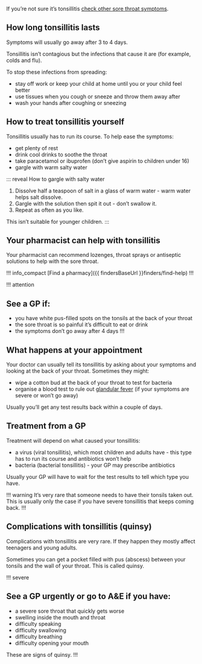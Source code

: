 If you’re not sure it’s tonsillitis [check other sore throat symptoms](/conditions/sore-throat).

## How long tonsillitis lasts

Symptoms will usually go away after 3 to 4 days.

Tonsillitis isn’t contagious but the infections that cause it are (for example,
colds and flu).

To stop these infections from spreading:

- stay off work or keep your child at home until you or your child feel better
- use tissues when you cough or sneeze and throw them away after
- wash your hands after coughing or sneezing

## How to treat tonsillitis yourself

Tonsillitis usually has to run its course. To help ease the symptoms:

- get plenty of rest
- drink cool drinks to soothe the throat
- take paracetamol or ibuprofen (don’t give aspirin to children under 16)
- gargle with warm salty water

::: reveal How to gargle with salty water
  1. Dissolve half a teaspoon of salt in a glass of warm water - warm water
     helps salt dissolve.
  1. Gargle with the solution then spit it out - don’t swallow it.
  1. Repeat as often as you like.

  This isn’t suitable for younger children.
:::

## Your pharmacist can help with tonsillitis

Your pharmacist can recommend lozenges, throat sprays or antiseptic solutions
to help with the sore throat.

!!! info_compact
[Find a pharmacy]({{ findersBaseUrl }}finders/find-help)
!!!

!!! attention
## See a GP if:

- you have white pus-filled spots on the tonsils at the back of your throat
- the sore throat is so painful it’s difficult to eat or drink
- the symptoms don’t go away after 4 days
!!!

## What happens at your appointment

Your doctor can usually tell its tonsillitis by asking about your symptoms and
looking at the back of your throat. Sometimes they might:

- wipe a cotton bud at the back of your throat to test for bacteria
- organise a blood test to rule out [glandular fever](http://www.nhs.uk/conditions/Glandular-fever/Pages/Introduction.aspx) (if your symptoms are severe or won’t go away)

Usually you’ll get any test results back within a couple of days.

## Treatment from a GP

Treatment will depend on what caused your tonsillitis:

- a virus (viral tonsillitis), which most children and adults have - this type
  has to run its course and antibiotics won’t help
- bacteria (bacterial tonsillitis) - your GP may prescribe antibiotics

Usually your GP will have to wait for the test results to tell which type you have.

!!! warning
It’s very rare that someone needs to have their tonsils taken out. This is
usually only the case if you have severe tonsillitis that keeps coming back.
!!!

## Complications with tonsillitis (quinsy)
Complications with tonsillitis are very rare. If they happen they mostly affect
teenagers and young adults.

Sometimes you can get a pocket filled with pus (abscess) between your tonsils
and the wall of your throat. This is called quinsy.

!!! severe
## See a GP urgently or go to A&E if you have:

- a severe sore throat that quickly gets worse
- swelling inside the mouth and throat
- difficulty speaking
- difficulty swallowing
- difficulty breathing
- difficulty opening your mouth

These are signs of quinsy.
!!!
